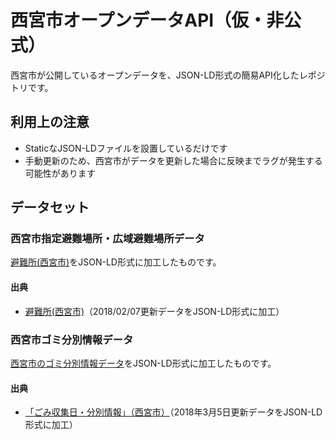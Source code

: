# 西宮市オープンデータAPI（仮・非公式）

西宮市が公開しているオープンデータを、JSON-LD形式の簡易API化したレポジトリです。

## 利用上の注意

- StaticなJSON-LDファイルを設置しているだけです
- 手動更新のため、西宮市がデータを更新した場合に反映までラグが発生する可能性があります

## データセット

### 西宮市指定避難場所・広域避難場所データ
[避難所(西宮市)](http://opendata.nishi.or.jp/opendata/ResultDetail.php?id=2)をJSON-LD形式に加工したものです。

#### 出典
- [避難所(西宮市)](http://opendata.nishi.or.jp/opendata/ResultDetail.php?id=2)（2018/02/07更新データをJSON-LD形式に加工）

### 西宮市ゴミ分別情報データ

[西宮市のゴミ分別情報データ](http://opendata.nishi.or.jp/opendata/ResultDetail.php?id=26)をJSON-LD形式に加工したものです。

#### 出典
- [「ごみ収集日・分別情報」（西宮市）](http://opendata.nishi.or.jp/opendata/ResultDetail.php?id=26)（2018年3月5日更新データをJSON-LD形式に加工）

